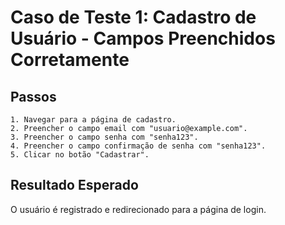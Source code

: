 # Caso de Teste 1: Cadastro de Usuário - Campos Preenchidos Corretamente

## Passos

    1. Navegar para a página de cadastro.
    2. Preencher o campo email com "usuario@example.com".
    3. Preencher o campo senha com "senha123".
    4. Preencher o campo confirmação de senha com "senha123".
    5. Clicar no botão "Cadastrar".

## Resultado Esperado

O usuário é registrado e redirecionado para a página de login.
